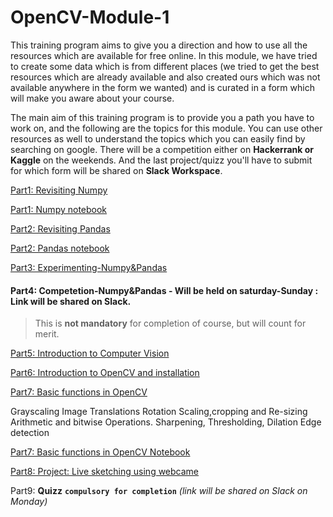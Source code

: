 # OpenCV-Module-1

This training program aims to give you a direction and how to use all the resources which are available for free online. In this module, we have tried to create some data which is from different places (we tried to get the best resources which are already available and also created ours which was not available anywhere in the form we wanted) and is curated in a form which will make you aware about your course.

The main aim of this training program is to provide you a path you have to work on, and the following are the topics for this module. You can use other resources as well to understand the topics which you can easily find by searching on google. There will be a competition either on **Hackerrank or Kaggle** on the weekends. And the last project/quizz you'll have to submit for which form will be shared on **Slack Workspace**.

[Part1: Revisiting Numpy](Part1.md)

[Part1: Numpy notebook](Part1.ipynb)

[Part2: Revisiting Pandas](part2.md)

[Part2: Pandas notebook](part2.ipynb)

[Part3: Experimenting-Numpy&Pandas](Part%20-%203)

#### Part4: Competetion-Numpy&Pandas - Will be held on saturday-Sunday : Link will be shared on Slack.
> This is **not mandatory** for completion of course, but will count for merit. 
     

[Part5: Introduction to Computer Vision](part5.md)

[Part6: Introduction to OpenCV and installation](part6.md)

[Part7: Basic functions in OpenCV](part7.md)

Grayscaling
Image Translations
Rotation
Scaling,cropping and Re-sizing
Arithmetic and bitwise Operations.
Sharpening, Thresholding, Dilation
Edge detection

[Part7: Basic functions in OpenCV Notebook](part7.ipynb)

[Part8: Project: Live sketching using webcame](part8.md)

Part9: **Quizz** **`compulsory for completion`** *(link will be shared on Slack on Monday)* 
